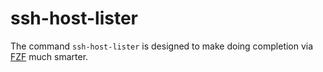 # ssh-host-lister

The command `ssh-host-lister` is designed to make doing completion via
[FZF](https://github.com/junegunn/fzf) much smarter.
